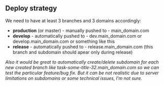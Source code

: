 ## Deploy strategy
We need to have at least 3 branches and 3 domains accordingly:
- **production** (or master) - manually pushed to - main_domain.com
- **develop** - automatically pushed to - dev.main_domain.com or develop.main_domain.com or something like this
- **release** - automatically pushed to - release.main_domain.com (this branch and subdomain should apear only during release)

*Also it would be great to automatically create/delete subdomain for each new created branch like task-some-title-32.main_domain.com so we can test the particular feature/bug fix. But it can be not realistic due to server limitations on subdomains or some technical issues, I’m not sure.*
